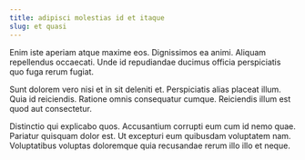 ```yaml
---
title: adipisci molestias id et itaque
slug: et quasi
---
```


Enim iste aperiam atque maxime eos. Dignissimos ea animi. Aliquam repellendus occaecati. Unde id repudiandae ducimus officia perspiciatis quo fuga rerum fugiat.

Sunt dolorem vero nisi et in sit deleniti et. Perspiciatis alias placeat illum. Quia id reiciendis. Ratione omnis consequatur cumque. Reiciendis illum est quod aut consectetur.

Distinctio qui explicabo quos. Accusantium corrupti eum cum id nemo quae. Pariatur quisquam dolor est. Ut excepturi eum quibusdam voluptatem nam. Voluptatibus voluptas doloremque quia recusandae rerum illo illo et neque.
